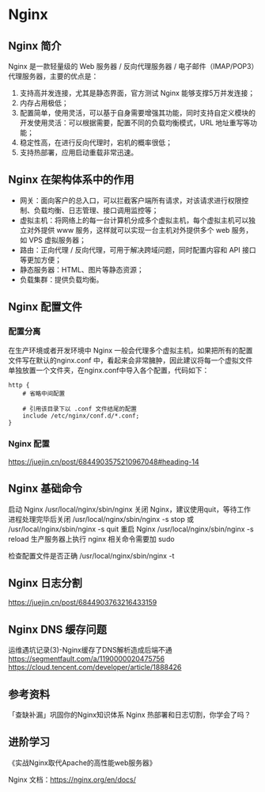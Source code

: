 # Nginx

## Nginx 简介

Nginx 是一款轻量级的 Web 服务器 / 反向代理服务器 / 电子邮件（IMAP/POP3）代理服务器，主要的优点是：

1. 支持高并发连接，尤其是静态界面，官方测试 Nginx 能够支撑5万并发连接；
2. 内存占用极低；
3. 配置简单，使用灵活，可以基于自身需要增强其功能，同时支持自定义模块的开发使用灵活：可以根据需要，配置不同的负载均衡模式，URL 地址重写等功能；
4. 稳定性高，在进行反向代理时，宕机的概率很低；
5. 支持热部署，应用启动重载非常迅速。

## Nginx 在架构体系中的作用

- 网关：面向客户的总入口，可以拦截客户端所有请求，对该请求进行权限控制、负载均衡、日志管理、接口调用监控等；
- 虚拟主机：将网络上的每一台计算机分成多个虚拟主机，每个虚拟主机可以独立对外提供 www 服务，这样就可以实现一台主机对外提供多个 web 服务，如 VPS 虚拟服务器；
- 路由：正向代理 / 反向代理，可用于解决跨域问题，同时配置内容和 API 接口等更加方便；
- 静态服务器：HTML、图片等静态资源；
- 负载集群：提供负载均衡。

## Nginx 配置文件

### 配置分离

在生产环境或者开发环境中 Nginx 一般会代理多个虚拟主机，如果把所有的配置文件写在默认的nginx.conf 中，看起来会非常臃肿，因此建议将每一个虚拟文件单独放置一个文件夹，在nginx.conf中导入各个配置，代码如下：

```
http {
	# 省略中间配置

	# 引用该目录下以 .conf 文件结尾的配置
    include /etc/nginx/conf.d/*.conf;
}
```

### Nginx 配置

https://juejin.cn/post/6844903575210967048#heading-14

## Nginx 基础命令

启动 Nginx
/usr/local/nginx/sbin/nginx
关闭 Nginx，建议使用quit，等待工作进程处理完毕后关闭
/usr/local/nginx/sbin/nginx -s stop
或
/usr/local/nginx/sbin/nginx -s quit
重启 Nginx 
/usr/local/nginx/sbin/nginx -s reload
生产服务器上执行 nginx 相关命令需要加 sudo

检查配置文件是否正确
/usr/local/nginx/sbin/nginx -t

## Nginx 日志分割

https://juejin.cn/post/6844903763216433159

## Nginx DNS 缓存问题

运维遇坑记录(3)-Nginx缓存了DNS解析造成后端不通
https://segmentfault.com/a/1190000020475756
https://cloud.tencent.com/developer/article/1888426

## 参考资料

「查缺补漏」巩固你的Nginx知识体系
Nginx 热部署和日志切割，你学会了吗？

## 进阶学习

《实战Nginx取代Apache的高性能web服务器》

Nginx 文档：https://nginx.org/en/docs/
